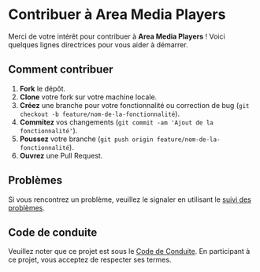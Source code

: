 # Contribuer à Area Media Players

Merci de votre intérêt pour contribuer à **Area Media Players** ! Voici quelques lignes directrices pour vous aider à démarrer.

## Comment contribuer

1. **Fork** le dépôt.
2. **Clone** votre fork sur votre machine locale.
3. **Créez** une branche pour votre fonctionnalité ou correction de bug (`git checkout -b feature/nom-de-la-fonctionnalité`).
4. **Commitez** vos changements (`git commit -am 'Ajout de la fonctionnalité'`).
5. **Poussez** votre branche (`git push origin feature/nom-de-la-fonctionnalité`).
6. **Ouvrez** une Pull Request.

## Problèmes

Si vous rencontrez un problème, veuillez le signaler en utilisant le [suivi des problèmes](https://github.com//Nemesis24/area_media_players/issues).

## Code de conduite

Veuillez noter que ce projet est sous le [Code de Conduite](https://github.com//Nemesis24/area_media_players/blob/main/CODE_OF_CONDUCT.md). En participant à ce projet, vous acceptez de respecter ses termes.
